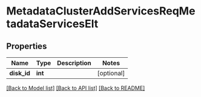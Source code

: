 # MetadataClusterAddServicesReqMetadataServicesElt

## Properties
Name | Type | Description | Notes
------------ | ------------- | ------------- | -------------
**disk_id** | **int** |  | [optional] 

[[Back to Model list]](../README.md#documentation-for-models) [[Back to API list]](../README.md#documentation-for-api-endpoints) [[Back to README]](../README.md)


